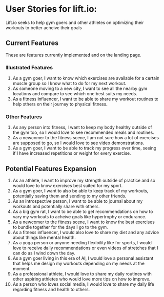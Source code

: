 # User Stories for lift.io:

Lift.io seeks to help gym goers and other athletes on optimizing their workouts to better acheive their goals

## Current Features
These are features currently implemented and on the landing page.

### Illustrated Features
1. As a gym goer, I want to know which exercises are available for a certain muscle group so I know what to do for my next workout.
2. As someone moving to a new city, I want to see all the nearby gym locations and compare to see which one best suits my needs.
3. As a fitness influencer, I want to be able to share my workout routines to help others on their journey to physical fitness.

### Other Features
1. As any person into fitness, I want to keep my body healthy outside of the gym too, so I would love to see recommended meals and routines.
2. As a newcomer to the fitness scene, I am not sure how a lot of exercises are supposed to go, so I would love to see video demonstrations.
3. As a gym goer, I want to be able to track my progress over time, seeing if I have increased repetitions or weight for every exercise.

## Potential Features Expansion
1. As an athlete, I want to improve my strength outside of practice and so would love to know exercises best suited for my sport.
2. As a gym goer, I want to also be able to keep track of my workouts, potentially saving them and sending to my other friends.
3. As an introspective person, I want to be able to journal about my workouts and potentially share with others.
4. As a big gym rat, I want to be able to get recommendations on how to vary my workouts to acheive goals like hypertrophy or endurance.
5. As a newcomer to the fitness scene, I want to know the best exercises to bundle together for the days I go to the gym.
6. As a fitness influencer, I would also love to share my diet and any advice about things like mental health.
7. As a yoga person or anyone needing flexibility like for sports, I would love to receive daily recommendations or even videos of stretches that I can do as I wind down the day.
8. As a gym goer living in this era of AI, I would love a personal assistant that helps me design my workouts depending on my needs at the moment.
9. As a professional athlete, I would love to share my daily routines with other aspiring athletes who would love more tips on how to improve.
10. As a person who loves social media, I would love to share my daily life regarding fitness and health to others.